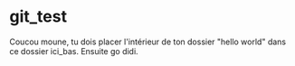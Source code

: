 # git_test
Coucou moune, tu dois placer l'intérieur de ton dossier "hello world" dans ce dossier ici_bas. Ensuite go didi.
